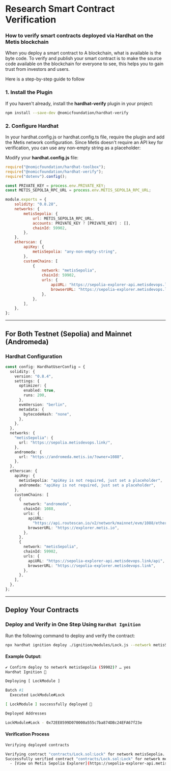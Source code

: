 # Research Smart Contract Verification

### How to verify smart contracts deployed via Hardhat on the Metis blockchain

When you deploy a smart contract to A blockchain, what is available is the byte code. To verify and publish your smart contract is to make the source code available on the blockchain for everyone to see, this helps you to gain trust from investors and users.

Here is a step-by-step guide to follow

### 1. Install the Plugin

If you haven't already, install the **hardhat-verify** plugin in your project:

```bash
npm install --save-dev @nomicfoundation/hardhat-verify
```

### 2. Configure Hardhat

In your hardhat.config.js or hardhat.config.ts file, require the plugin and add the Metis network configuration. Since Metis doesn't require an API key for verification, you can use any non-empty string as a placeholder:

Modify your **hardhat.config.js** file:

```javascript
require("@nomicfoundation/hardhat-toolbox");
require("@nomicfoundation/hardhat-verify");
require("dotenv").config();

const PRIVATE_KEY = process.env.PRIVATE_KEY;
const METIS_SEPOLIA_RPC_URL = process.env.METIS_SEPOLIA_RPC_URL;

module.exports = {
    solidity: "0.8.28",
    networks: {
        metisSepolia: {
            url: METIS_SEPOLIA_RPC_URL,
            accounts: PRIVATE_KEY ? [PRIVATE_KEY] : [],
            chainId: 59902,
        },
    },
    etherscan: {
        apiKey: {
            metisSepolia: "any-non-empty-string",
        },
        customChains: [
            {
                network: "metisSepolia",
                chainId: 59902,
                urls: {
                    apiURL: "https://sepolia-explorer-api.metisdevops.link/api",
                    browserURL: "https://sepolia-explorer.metisdevops.link",
                },
            },
        ],
    },
};
```

---

## For Both Testnet (Sepolia) and Mainnet (Andromeda)

### Hardhat Configuration

```typescript
const config: HardhatUserConfig = {
  solidity: {
    version: "0.8.4",
    settings: {
      optimizer: {
        enabled: true,
        runs: 200,
      },
      evmVersion: "berlin",
      metadata: {
        bytecodeHash: "none",
      },
    },
  },
  networks: {
    "metisSepolia": {
      url: "https://sepolia.metisdevops.link/",
    },
    andromeda: {
      url: "https://andromeda.metis.io/?owner=1088",
    },
  },
  etherscan: {
    apiKey: {
      metisSepolia: "apiKey is not required, just set a placeholder",
      andromeda: "apiKey is not required, just set a placeholder",
    },
    customChains: [
      {
        network: "andromeda",
        chainId: 1088,
        urls: {
          apiURL:
            "https://api.routescan.io/v2/network/mainnet/evm/1088/etherscan",
          browserURL: "https://explorer.metis.io",
        },
      },
      {
        network: "metisSepolia",
        chainId: 59902,
        urls: {
          apiURL: "https://sepolia-explorer-api.metisdevops.link/api",
          browserURL: "https://sepolia-explorer.metisdevops.link",
        },
      },
    ],
  },
};
```

---

## Deploy Your Contracts

### Deploy and Verify in One Step Using `Hardhat Ignition`

Run the following command to deploy and verify the contract:

```bash
npx hardhat ignition deploy ./ignition/modules/Lock.js --network metisSepolia --verify
```

#### Example Output:

```bash
✔ Confirm deploy to network metisSepolia (59902)? … yes
Hardhat Ignition 🚀

Deploying [ LockModule ]

Batch #1
  Executed LockModule#Lock

[ LockModule ] successfully deployed 🚀

Deployed Addresses

LockModule#Lock - 0x72EE8599D070000a555c7ba874DBc24EFA67f23e
```

#### Verification Process

```bash
Verifying deployed contracts

Verifying contract "contracts/Lock.sol:Lock" for network metisSepolia...
Successfully verified contract "contracts/Lock.sol:Lock" for network metisSepolia:
  - [View on Metis Sepolia Explorer](https://sepolia-explorer-api.metisdevops.link/address/0x72EE8599D070000a555c7ba874DBc24EFA67f23e#code)
```
